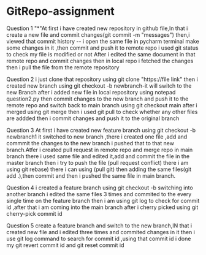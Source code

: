 # GitRepo-assignment
Question 1
"*"At first i have created new repository in github file,In that i create a new file and commit changes(git commit -m "messages")
then,i viewed that commit history --
i open the same file in pycharm terminal make some changes in it ,then commit and push it to remote repo
i used git status to check my file is modified or not
After i edited the same document in that remote repo and commit changes 
then in local repo i fetched the changes then i pull the file from the remote repository

Question 2
i just clone that repository using git clone "https://file link"
then i created new branch using git checkout -b newbranch-it will switch to the new Branch
after i added new file in local repository using notepad question2.py
then commit changes to the new branch and push it to the remote repo and 
switch back to main branch using git checkout main
after i merged using git merge 
then i used git pull to check whether any other files are addded
then i commit changes  and push it to the original branch

Question 3
At first i have created new feature branch using git checkout -b newbranch1
it switched to new branch ,there i created one file ,add and commmit the changes to the new branch
i pushed that to that new branch.Atfer i created pull request in remote repo and merge repo
in main branch there i used same file and edited it,add and commit the file in the master branch
then i try to push the file (pull request conflict) there i am using git rebase) there i can using (pull git) then adding the same files(git add .),then commit and then i pushed the same file in main branch.

Question 4
i created a feature branch  using git checkout -b switching into another branch i edited the same files 3 times and commited to the every single time on the feature branch
then i am using git log to check for commit id ,after that i am coming into the main branch after i cherry picked using  git cherry-pick commit id

Question 5
create a feature branch and switch to the new branch,IN that i created new file and i edited three times and commited changes in it
then i use git log command to search for commit id ,using that commit id i done my git revert commit id and git reset commit id
